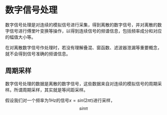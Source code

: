 # 数字信号处理
数字信号处理是对连续的模拟信号进行采集，得到离散的数字信号，并对离散的数字信号进行傅里叶变换等操作，以得到连续信号的频谱信息，包括频率成分和对应的幅值大小等。

在对离散数字信号作处理时，若没有理解叠混、窗函数、滤波器泄漏等重要概念，就不会得到信号准确的频谱信息。

## 周期采样
数字信号处理的数据是离散的数字信号，这些数据来自对连续的模拟信号的周期采样。所谓周期采样，其实就是等间距采样。

假设我们对一个频率为1Hz的信号$x=sin(2\pi t)$进行采样，
$$ sin\pi $$
